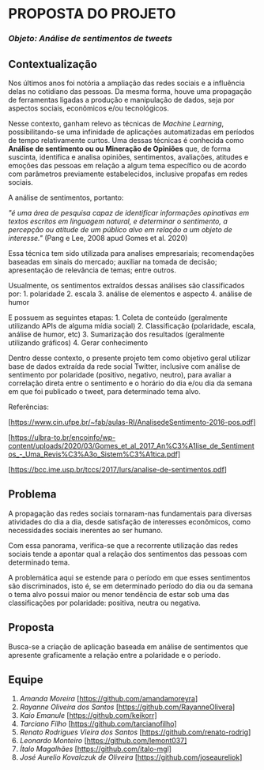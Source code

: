 # PROPOSTA DO PROJETO
### _Objeto: Análise de sentimentos de tweets_

## Contextualização

Nos últimos anos foi notória a ampliação das redes sociais e a influência delas no cotidiano das pessoas. Da mesma forma, houve uma propagação de ferramentas ligadas a produção e manipulação de dados, seja por aspectos sociais, econômicos e/ou tecnológicos. 

Nesse contexto, ganham relevo as técnicas de _Machine Learning_, possibilitando-se uma infinidade de aplicações automatizadas em períodos de tempo relativamente curtos. Uma dessas técnicas é conhecida como **Análise de sentimento ou ou Mineração de Opiniões** que, de forma suscinta, identifica e analisa  opiniões, sentimentos, avaliações, atitudes e emoções das pessoas em relação a algum tema específico ou de acordo com parâmetros previamente estabelecidos, inclusive propafas em redes sociais.

A análise de sentimentos, portanto: 
	
_"é uma área de pesquisa capaz de identificar informações opinativas em textos escritos em linguagem natural, e determinar o sentimento, a percepção ou atitude de um público alvo em relação a um objeto de interesse."_ (Pang e Lee, 2008 apud Gomes et al. 2020)
	
Essa técnica tem sido utilizada para analises empresariais; recomendações baseadas em sinais do mercado; auxiliar na tomada de decisão; apresentação de relevância de temas; entre outros.

Usualmente, os sentimentos extraídos dessas análises são classificados por:
			1. polaridade 
			2. escala
			3. análise de elementos e aspecto 
			4. análise de humor
	
E possuem as seguintes etapas: 
			1. Coleta de conteúdo (geralmente utilizando APIs de alguma mídia social)
			2. Classificação (polaridade, escala, análise de humor, etc)
			3. Sumarização dos resultados (geralmente utilizando gráficos)
			4. Gerar conhecimento

Dentro desse contexto, o presente projeto tem como objetivo geral utilizar base de dados extraída da rede social Twitter, inclusive com análise de sentimento por polaridade (positivo, negativo, neutro), para avaliar a correlação direta entre o sentimento e o horário do dia e/ou dia da semana em que foi publicado o tweet, para determinado tema alvo.

Referências:

[https://www.cin.ufpe.br/~fab/aulas-RI/AnalisedeSentimento-2016-pos.pdf]

[https://ulbra-to.br/encoinfo/wp-content/uploads/2020/03/Gomes_et_al_2017_An%C3%A1lise_de_Sentimentos_-_Uma_Revis%C3%A3o_Sistem%C3%A1tica.pdf]

[https://bcc.ime.usp.br/tccs/2017/lurs/analise-de-sentimentos.pdf]

## Problema

A propagação das redes sociais tornaram-nas fundamentais para diversas atividades do dia a dia, desde satisfação de interesses econômicos, como necessidades sociais inerentes ao ser humano.

Com essa panorama, verifica-se que a recorrente utilização das redes sociais tende a apontar qual a relação dos sentimentos das pessoas com determinado tema.

A problemática aqui se estende para o período em que esses sentimentos são discriminados, isto é, se em determinado período do dia ou da semana o tema alvo possui maior ou menor tendência de estar sob uma das classificações por polaridade: positiva, neutra ou negativa.

## Proposta

Busca-se a criação de aplicação baseada em análise de sentimentos que apresente graficamente a relação entre a polaridade e o período.

## Equipe
1. _Amanda Moreira_ [https://github.com/amandamoreyra]
2. _Rayanne Oliveira dos Santos_ [https://github.com/RayanneOlivera]
3. _Kaio Emanule_ [https://github.com/keikorr]
4. _Tarciano Filho_ [https://github.com/tarcianofilho]
5. _Renato Rodrigues Vieira dos Santos_ [https://github.com/renato-rodrig]
6. _Leonardo Monteiro_ [https://github.com/lemont037]
7. _Ítalo Magalhães_ [https://github.com/italo-mgl]
8. _José Aurelio Kovalczuk de Oliveira_ [https://github.com/joseaureliok]
